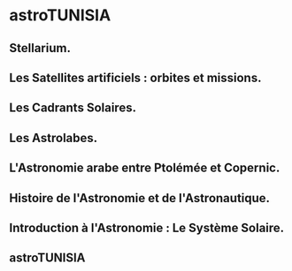 # astroTUNISIA

## Stellarium.
## Les Satellites artificiels : orbites et missions.
## Les Cadrants Solaires.
## Les Astrolabes.
## L'Astronomie arabe entre Ptolémée et Copernic.
## Histoire de l'Astronomie et de l'Astronautique.
## Introduction à l'Astronomie : Le Système Solaire.
## astroTUNISIA

<preview-Lia
src="https://github.com/pyTUNISIA/home/edit/master/preview/previewAstroTUNISIA.md/download#1">
</preview-Lia>
